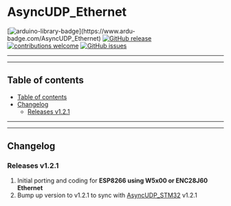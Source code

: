 # AsyncUDP_Ethernet

[![arduino-library-badge](https://www.ardu-badge.com/badge/AsyncUDP_Ethernet.svg?)](https://www.ardu-badge.com/AsyncUDP_Ethernet)
[![GitHub release](https://img.shields.io/github/release/khoih-prog/AsyncUDP_Ethernet.svg)](https://github.com/khoih-prog/AsyncUDP_Ethernet/releases)
[![contributions welcome](https://img.shields.io/badge/contributions-welcome-brightgreen.svg?style=flat)](#Contributing)
[![GitHub issues](https://img.shields.io/github/issues/khoih-prog/AsyncUDP_Ethernet.svg)](http://github.com/khoih-prog/AsyncUDP_Ethernet/issues)

---
---

## Table of contents

* [Table of contents](#table-of-contents)
* [Changelog](#changelog)
  * [Releases v1.2.1](#releases-v121)

---
---

## Changelog

### Releases v1.2.1

1. Initial porting and coding for **ESP8266 using W5x00 or ENC28J60 Ethernet**
2. Bump up version to v1.2.1 to sync with [AsyncUDP_STM32](https://github.com/khoih-prog/AsyncUDP_STM32) v1.2.1



